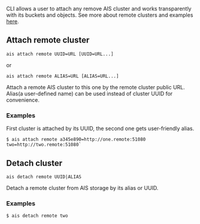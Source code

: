 CLI allows a user to attach any remove AIS cluster and works transparently with its buckets and objects. See more about remote clusters and examples [here](/docs/providers.md).

## Attach remote cluster

`ais attach remote UUID=URL [UUID=URL...]`

or

`ais attach remote ALIAS=URL [ALIAS=URL...]`

Attach a remote AIS cluster to this one by the remote cluster public URL. Alias(a user-defined name) can be used instead of cluster UUID for convenience.

### Examples

First cluster is attached by its UUID, the second one gets user-friendly alias.

```console
$ ais attach remote a345e890=http://one.remote:51080 two=http://two.remote:51080`
```

## Detach cluster

`ais detach remote UUID|ALIAS`

Detach a remote cluster from AIS storage by its alias or UUID.

### Examples

```console
$ ais detach remote two
```

